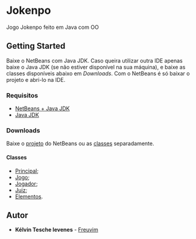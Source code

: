 # Jokenpo
Jogo Jokenpo feito em Java com OO

## Getting Started
Baixe o NetBeans com Java JDK. Caso queira utilizar outra IDE apenas baixe o Java JDK (se não estiver disponível na sua máquina),
e baixe as classes disponíveis abaixo em *Downloads*.
Com o NetBeans é só baixar o projeto e abri-lo na IDE.

### Requisitos
* [NetBeans + Java JDK](http://www.oracle.com/technetwork/java/javase/downloads/jdk-netbeans-jsp-142931.html)
* [Java JDK](http://www.oracle.com/technetwork/java/javase/downloads/jdk8-downloads-2133151.html)

### Downloads
Baixe o [projeto](https://github.com/Freuvim/Jokenpo/archive/master.zip) do NetBeans ou as [classes](https://github.com/Freuvim/Jokenpo/tree/master/src/jokenpo) separadamente.

#### Classes
* [Principal](https://raw.githubusercontent.com/Freuvim/Jokenpo/master/src/jokenpo/principal.java);
* [Jogo](https://raw.githubusercontent.com/Freuvim/Jokenpo/master/src/jokenpo/Jogo.java);
* [Jogador](https://raw.githubusercontent.com/Freuvim/Jokenpo/master/src/jokenpo/Jogador.java);
* [Juiz](https://raw.githubusercontent.com/Freuvim/Jokenpo/master/src/jokenpo/Juiz.java);
* [Elementos](https://raw.githubusercontent.com/Freuvim/Jokenpo/master/src/jokenpo/Elementos.java).

## Autor
* **Kélvin Tesche Ievenes** - [Freuvim](https://github.com/Freuvim)